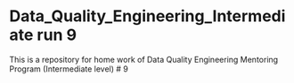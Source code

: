 # Data_Quality_Engineering_Intermediate run 9
This is a repository for home work of Data Quality Engineering Mentoring Program (Intermediate level) # 9
